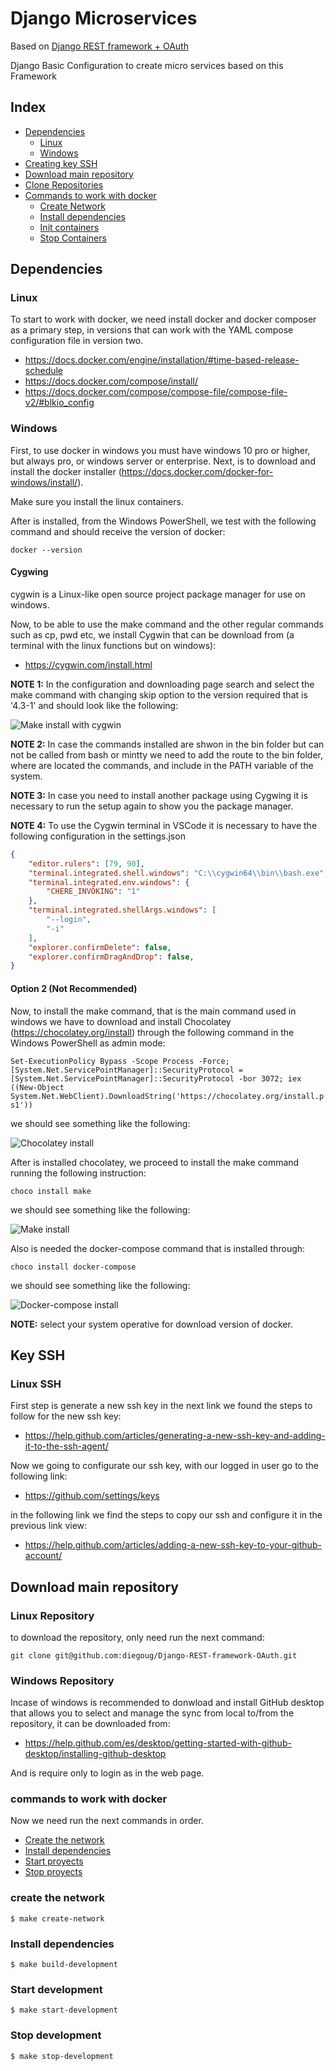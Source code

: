 # Django Microservices
Based on [Django REST framework + OAuth](https://github.com/diegoug/Django-REST-framework-OAuth)

Django Basic Configuration to create micro services based on this Framework

## Index
* [Dependencies](#dependencies)
	* [Linux](#Linux)
	* [Windows](#Windows)
* [Creating key SSH](#key-ssh)
* [Download main repository](#download-main-repository)
* [Clone Repositories](#clone-repositories)
* [Commands to work with docker](#commands-to-work-with-docker)
	* [Create Network](#create-the-network)
	* [Install dependencies](#install-dependencies)
	* [Init containers](#start-development)
	* [Stop Containers](#stop-development)

## Dependencies

### Linux

To start to work with docker, we need install docker and docker composer as a primary step, in versions that can work with the YAML compose configuration file in version two.

- https://docs.docker.com/engine/installation/#time-based-release-schedule
- https://docs.docker.com/compose/install/
- https://docs.docker.com/compose/compose-file/compose-file-v2/#blkio_config


### **Windows**

First, to use docker in windows you must have windows 10 pro or higher, but always pro, or windows server or enterprise. Next, is to download and install the docker installer (https://docs.docker.com/docker-for-windows/install/).

Make sure you install the linux containers.

After is installed, from the Windows PowerShell, we test with the following command and should receive the version of docker:

`docker --version`

#### **Cygwing**
cygwin is a Linux-like open source project package manager for use on windows.

Now, to be able to use the make command and the other regular commands such as cp, pwd etc, we install Cygwin that can be download from (a terminal with the linux functions but on windows):

- https://cygwin.com/install.html

**NOTE 1:** In the configuration and downloading page search and select the make command with changing skip option to the version required that is '4.3-1' and should look like the following:

![Make install with cygwin](docs/img/cygwin_make.png)

**NOTE 2:** In case the commands installed are shwon in the bin folder but can not be called from bash or mintty we need to add the route to the bin folder, where are located the commands, and include in the PATH variable of the system.

**NOTE 3:** In case you need to install another package using Cygwing it is necessary to run the setup again to show you the package manager.

**NOTE 4:** To use the Cygwin terminal in VSCode it is necessary to have the following configuration in the settings.json

```JSON
{
    "editor.rulers": [79, 90],
    "terminal.integrated.shell.windows": "C:\\cygwin64\\bin\\bash.exe",
    "terminal.integrated.env.windows": {
        "CHERE_INVOKING": "1"
    },
    "terminal.integrated.shellArgs.windows": [
        "--login",
        "-i"
    ],
    "explorer.confirmDelete": false,
    "explorer.confirmDragAndDrop": false,
}
```

#### **Option 2** (Not Recommended)

Now, to install the make command, that is the main command used in windows we have to download and install Chocolatey (https://chocolatey.org/install) through the following command in the Windows PowerShell as admin mode:

`Set-ExecutionPolicy Bypass -Scope Process -Force; [System.Net.ServicePointManager]::SecurityProtocol = [System.Net.ServicePointManager]::SecurityProtocol -bor 3072; iex ((New-Object System.Net.WebClient).DownloadString('https://chocolatey.org/install.ps1'))`

we should see something like the following:

![Chocolatey install](docs/img/install_chocolatey.png)

After is installed chocolatey, we proceed to install the make command running the following instruction:

`choco install make`

we should see something like the following:

![Make install](docs/img/intall_make_command.png)

Also is needed the docker-compose command that is installed through:

`choco install docker-compose`

we should see something like the following:

![Docker-compose install](docs/img/install_dockercompose.png)

**NOTE:** select your system operative for download version of docker.

## Key SSH

### Linux SSH

First step is generate a new ssh key in the next link we found the steps to follow for the new ssh key:

- https://help.github.com/articles/generating-a-new-ssh-key-and-adding-it-to-the-ssh-agent/

Now we going to configurate our ssh key, with our logged in user go to the following link:

- https://github.com/settings/keys

in the following link we find the steps to copy our ssh and configure it in the previous link view:

- https://help.github.com/articles/adding-a-new-ssh-key-to-your-github-account/

## Download main repository

### Linux Repository

to download the repository, only need run the next command:

`git clone git@github.com:diegoug/Django-REST-framework-OAuth.git`

### Windows Repository

Incase of windows is recommended to donwload and install GitHub desktop that allows you to select and manage the sync from local to/from the repository, it can be downloaded from:

- https://help.github.com/es/desktop/getting-started-with-github-desktop/installing-github-desktop

And is require only to login as in the web page.

### commands to work with docker

Now we need run the next commands in order.


* [Create the network](#create-the-network)
* [Install dependencies](#install-dependecies)
* [Start proyects](#star-development)
* [Stop proyects](#stop-development)

### create the network

`$ make create-network`

### Install dependencies

`$ make build-development`

### Start development

`$ make start-development`

### Stop development

`$ make stop-development`
